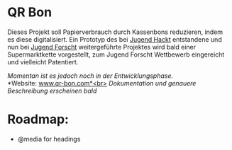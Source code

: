 # QR Bon
Dieses Projekt soll Papierverbrauch durch Kassenbons reduzieren, indem es diese digitalisiert.
Ein Prototyp des bei [Jugend Hackt](https://jugendhackt.org/) entstandene und nun bei [Jugend Forscht](http://www.jugend-forscht.de/) 
weitergeführte Projektes wird bald einer Supermarktkette vorgestellt, zum Jugend Forscht Wettbewerb eingereicht und vielleicht Patentiert.

*Momentan ist es jedoch noch in der Entwicklungsphase.*<br>
*Website: www.qr-bon.com*<br>
*Dokumentation und genauere Beschreibung erscheinen bald*


# Roadmap:
  - @media for headings
